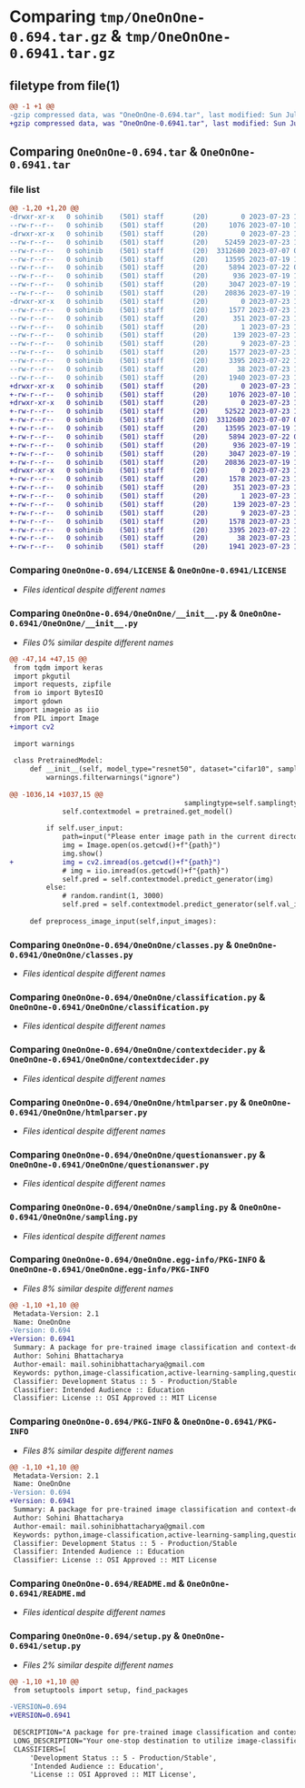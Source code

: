 # Comparing `tmp/OneOnOne-0.694.tar.gz` & `tmp/OneOnOne-0.6941.tar.gz`

## filetype from file(1)

```diff
@@ -1 +1 @@
-gzip compressed data, was "OneOnOne-0.694.tar", last modified: Sun Jul 23 17:57:17 2023, max compression
+gzip compressed data, was "OneOnOne-0.6941.tar", last modified: Sun Jul 23 18:05:40 2023, max compression
```

## Comparing `OneOnOne-0.694.tar` & `OneOnOne-0.6941.tar`

### file list

```diff
@@ -1,20 +1,20 @@
-drwxr-xr-x   0 sohinib    (501) staff       (20)        0 2023-07-23 17:57:17.055038 OneOnOne-0.694/
--rw-r--r--   0 sohinib    (501) staff       (20)     1076 2023-07-10 14:29:42.000000 OneOnOne-0.694/LICENSE
-drwxr-xr-x   0 sohinib    (501) staff       (20)        0 2023-07-23 17:57:17.035775 OneOnOne-0.694/OneOnOne/
--rw-r--r--   0 sohinib    (501) staff       (20)    52459 2023-07-23 17:57:02.000000 OneOnOne-0.694/OneOnOne/__init__.py
--rw-r--r--   0 sohinib    (501) staff       (20)  3312680 2023-07-07 06:05:06.000000 OneOnOne-0.694/OneOnOne/classes.py
--rw-r--r--   0 sohinib    (501) staff       (20)    13595 2023-07-19 15:12:53.000000 OneOnOne-0.694/OneOnOne/classification.py
--rw-r--r--   0 sohinib    (501) staff       (20)     5894 2023-07-22 03:02:07.000000 OneOnOne-0.694/OneOnOne/contextdecider.py
--rw-r--r--   0 sohinib    (501) staff       (20)      936 2023-07-19 15:12:54.000000 OneOnOne-0.694/OneOnOne/htmlparser.py
--rw-r--r--   0 sohinib    (501) staff       (20)     3047 2023-07-19 17:26:04.000000 OneOnOne-0.694/OneOnOne/questionanswer.py
--rw-r--r--   0 sohinib    (501) staff       (20)    20836 2023-07-19 15:12:54.000000 OneOnOne-0.694/OneOnOne/sampling.py
-drwxr-xr-x   0 sohinib    (501) staff       (20)        0 2023-07-23 17:57:17.049615 OneOnOne-0.694/OneOnOne.egg-info/
--rw-r--r--   0 sohinib    (501) staff       (20)     1577 2023-07-23 17:57:16.000000 OneOnOne-0.694/OneOnOne.egg-info/PKG-INFO
--rw-r--r--   0 sohinib    (501) staff       (20)      351 2023-07-23 17:57:16.000000 OneOnOne-0.694/OneOnOne.egg-info/SOURCES.txt
--rw-r--r--   0 sohinib    (501) staff       (20)        1 2023-07-23 17:57:16.000000 OneOnOne-0.694/OneOnOne.egg-info/dependency_links.txt
--rw-r--r--   0 sohinib    (501) staff       (20)      139 2023-07-23 17:57:16.000000 OneOnOne-0.694/OneOnOne.egg-info/requires.txt
--rw-r--r--   0 sohinib    (501) staff       (20)        9 2023-07-23 17:57:16.000000 OneOnOne-0.694/OneOnOne.egg-info/top_level.txt
--rw-r--r--   0 sohinib    (501) staff       (20)     1577 2023-07-23 17:57:17.052529 OneOnOne-0.694/PKG-INFO
--rw-r--r--   0 sohinib    (501) staff       (20)     3395 2023-07-22 18:26:11.000000 OneOnOne-0.694/README.md
--rw-r--r--   0 sohinib    (501) staff       (20)       38 2023-07-23 17:57:17.055612 OneOnOne-0.694/setup.cfg
--rw-r--r--   0 sohinib    (501) staff       (20)     1940 2023-07-23 17:57:07.000000 OneOnOne-0.694/setup.py
+drwxr-xr-x   0 sohinib    (501) staff       (20)        0 2023-07-23 18:05:40.677526 OneOnOne-0.6941/
+-rw-r--r--   0 sohinib    (501) staff       (20)     1076 2023-07-10 14:29:42.000000 OneOnOne-0.6941/LICENSE
+drwxr-xr-x   0 sohinib    (501) staff       (20)        0 2023-07-23 18:05:40.674091 OneOnOne-0.6941/OneOnOne/
+-rw-r--r--   0 sohinib    (501) staff       (20)    52522 2023-07-23 18:05:29.000000 OneOnOne-0.6941/OneOnOne/__init__.py
+-rw-r--r--   0 sohinib    (501) staff       (20)  3312680 2023-07-07 06:05:06.000000 OneOnOne-0.6941/OneOnOne/classes.py
+-rw-r--r--   0 sohinib    (501) staff       (20)    13595 2023-07-19 15:12:53.000000 OneOnOne-0.6941/OneOnOne/classification.py
+-rw-r--r--   0 sohinib    (501) staff       (20)     5894 2023-07-22 03:02:07.000000 OneOnOne-0.6941/OneOnOne/contextdecider.py
+-rw-r--r--   0 sohinib    (501) staff       (20)      936 2023-07-19 15:12:54.000000 OneOnOne-0.6941/OneOnOne/htmlparser.py
+-rw-r--r--   0 sohinib    (501) staff       (20)     3047 2023-07-19 17:26:04.000000 OneOnOne-0.6941/OneOnOne/questionanswer.py
+-rw-r--r--   0 sohinib    (501) staff       (20)    20836 2023-07-19 15:12:54.000000 OneOnOne-0.6941/OneOnOne/sampling.py
+drwxr-xr-x   0 sohinib    (501) staff       (20)        0 2023-07-23 18:05:40.676744 OneOnOne-0.6941/OneOnOne.egg-info/
+-rw-r--r--   0 sohinib    (501) staff       (20)     1578 2023-07-23 18:05:40.000000 OneOnOne-0.6941/OneOnOne.egg-info/PKG-INFO
+-rw-r--r--   0 sohinib    (501) staff       (20)      351 2023-07-23 18:05:40.000000 OneOnOne-0.6941/OneOnOne.egg-info/SOURCES.txt
+-rw-r--r--   0 sohinib    (501) staff       (20)        1 2023-07-23 18:05:40.000000 OneOnOne-0.6941/OneOnOne.egg-info/dependency_links.txt
+-rw-r--r--   0 sohinib    (501) staff       (20)      139 2023-07-23 18:05:40.000000 OneOnOne-0.6941/OneOnOne.egg-info/requires.txt
+-rw-r--r--   0 sohinib    (501) staff       (20)        9 2023-07-23 18:05:40.000000 OneOnOne-0.6941/OneOnOne.egg-info/top_level.txt
+-rw-r--r--   0 sohinib    (501) staff       (20)     1578 2023-07-23 18:05:40.677152 OneOnOne-0.6941/PKG-INFO
+-rw-r--r--   0 sohinib    (501) staff       (20)     3395 2023-07-22 18:26:11.000000 OneOnOne-0.6941/README.md
+-rw-r--r--   0 sohinib    (501) staff       (20)       38 2023-07-23 18:05:40.677647 OneOnOne-0.6941/setup.cfg
+-rw-r--r--   0 sohinib    (501) staff       (20)     1941 2023-07-23 18:05:34.000000 OneOnOne-0.6941/setup.py
```

### Comparing `OneOnOne-0.694/LICENSE` & `OneOnOne-0.6941/LICENSE`

 * *Files identical despite different names*

### Comparing `OneOnOne-0.694/OneOnOne/__init__.py` & `OneOnOne-0.6941/OneOnOne/__init__.py`

 * *Files 0% similar despite different names*

```diff
@@ -47,14 +47,15 @@
 from tqdm import keras
 import pkgutil
 import requests, zipfile
 from io import BytesIO
 import gdown
 import imageio as iio
 from PIL import Image
+import cv2
 
 import warnings
 
 class PretrainedModel:
     def __init__(self, model_type="resnet50", dataset="cifar10", samplingtype="none"):
         warnings.filterwarnings("ignore")
 
@@ -1036,14 +1037,15 @@
                                           samplingtype=self.samplingtype)
             self.contextmodel = pretrained.get_model()
 
         if self.user_input:
             path=input("Please enter image path in the current directory (str):    ")
             img = Image.open(os.getcwd()+f"{path}")
             img.show()
+            img = cv2.imread(os.getcwd()+f"{path}")
             # img = iio.imread(os.getcwd()+f"{path}")
             self.pred = self.contextmodel.predict_generator(img)
         else:
             # random.randint(1, 3000)
             self.pred = self.contextmodel.predict_generator(self.val_it, random.randint(1, 16))
 
     def preprocess_image_input(self,input_images):
```

### Comparing `OneOnOne-0.694/OneOnOne/classes.py` & `OneOnOne-0.6941/OneOnOne/classes.py`

 * *Files identical despite different names*

### Comparing `OneOnOne-0.694/OneOnOne/classification.py` & `OneOnOne-0.6941/OneOnOne/classification.py`

 * *Files identical despite different names*

### Comparing `OneOnOne-0.694/OneOnOne/contextdecider.py` & `OneOnOne-0.6941/OneOnOne/contextdecider.py`

 * *Files identical despite different names*

### Comparing `OneOnOne-0.694/OneOnOne/htmlparser.py` & `OneOnOne-0.6941/OneOnOne/htmlparser.py`

 * *Files identical despite different names*

### Comparing `OneOnOne-0.694/OneOnOne/questionanswer.py` & `OneOnOne-0.6941/OneOnOne/questionanswer.py`

 * *Files identical despite different names*

### Comparing `OneOnOne-0.694/OneOnOne/sampling.py` & `OneOnOne-0.6941/OneOnOne/sampling.py`

 * *Files identical despite different names*

### Comparing `OneOnOne-0.694/OneOnOne.egg-info/PKG-INFO` & `OneOnOne-0.6941/OneOnOne.egg-info/PKG-INFO`

 * *Files 8% similar despite different names*

```diff
@@ -1,10 +1,10 @@
 Metadata-Version: 2.1
 Name: OneOnOne
-Version: 0.694
+Version: 0.6941
 Summary: A package for pre-trained image classification and context-decider for question-answering chatbots.
 Author: Sohini Bhattacharya
 Author-email: mail.sohinibhattacharya@gmail.com
 Keywords: python,image-classification,active-learning-sampling,question-answering,pre-trained models,tiny-image-net,cifar10
 Classifier: Development Status :: 5 - Production/Stable
 Classifier: Intended Audience :: Education
 Classifier: License :: OSI Approved :: MIT License
```

### Comparing `OneOnOne-0.694/PKG-INFO` & `OneOnOne-0.6941/PKG-INFO`

 * *Files 8% similar despite different names*

```diff
@@ -1,10 +1,10 @@
 Metadata-Version: 2.1
 Name: OneOnOne
-Version: 0.694
+Version: 0.6941
 Summary: A package for pre-trained image classification and context-decider for question-answering chatbots.
 Author: Sohini Bhattacharya
 Author-email: mail.sohinibhattacharya@gmail.com
 Keywords: python,image-classification,active-learning-sampling,question-answering,pre-trained models,tiny-image-net,cifar10
 Classifier: Development Status :: 5 - Production/Stable
 Classifier: Intended Audience :: Education
 Classifier: License :: OSI Approved :: MIT License
```

### Comparing `OneOnOne-0.694/README.md` & `OneOnOne-0.6941/README.md`

 * *Files identical despite different names*

### Comparing `OneOnOne-0.694/setup.py` & `OneOnOne-0.6941/setup.py`

 * *Files 2% similar despite different names*

```diff
@@ -1,10 +1,10 @@
 from setuptools import setup, find_packages
 
-VERSION=0.694
+VERSION=0.6941
 
 DESCRIPTION="A package for pre-trained image classification and context-decider for question-answering chatbots."
 LONG_DESCRIPTION="Your one-stop destination to utilize image-classification models with just one line of code. A library meant to simplify your life by providing you with pre-trained models like ResNet50, EfficientNetVB6, VGG19, etc. You can simply opt for training your own models from scratch by just tweaking a few values. If you want to try popular active-learning sampling methods on image classification, no need to worry! This library has got you covered. Along with that for simple-bridging and basic into NLP, we have context-deciders, HTML parsers and simple chatbot object classes, to create an interface similar to Google Lens. You input an image or item that you are curious about and you can ask one-on-one questions from the chatbot. This is made possible by using the tiny imagenet dataset. This library is being actively updated and new features are being added frequently. New datasets and pre-trained models will be updated soon. Feel free to share your feedback! I would really appreciate it!"
 CLASSIFIERS=[
     'Development Status :: 5 - Production/Stable',
     'Intended Audience :: Education',
     'License :: OSI Approved :: MIT License',
```

